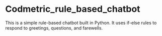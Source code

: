 # Codmetric_rule_based_chatbot
This is a simple rule-based chatbot built in Python.   It uses if-else rules to respond to greetings, questions, and farewells.  
